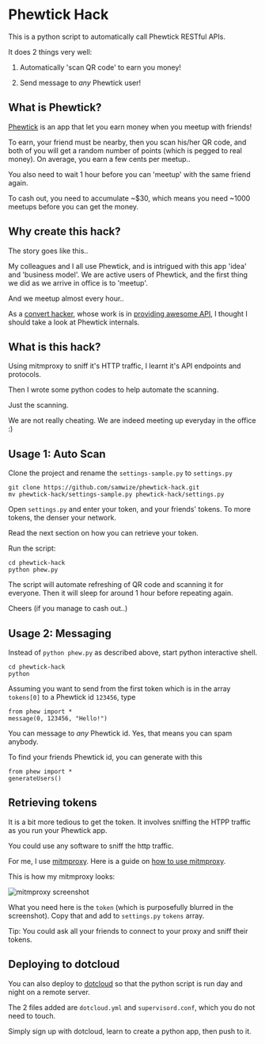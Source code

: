 Phewtick Hack
=============

This is a python script to automatically call Phewtick RESTful APIs. 

It does 2 things very well:

1. Automatically 'scan QR code' to earn you money!

2. Send message to _any_ Phewtick user!


What is Phewtick?
------------------

[Phewtick](http://www.techinasia.com/phewtick-mobile-app/) is an app that let you earn money when you meetup with friends! 

To earn, your friend must be nearby, then you scan his/her QR code, and both of you will get a random number of points (which is pegged to real money). On average, you earn a few cents per meetup.. 

You also need to wait 1 hour before you can 'meetup' with the same friend again.

To cash out, you need to accumulate ~$30, which means you need ~1000 meetups before you can get the money.



Why create this hack?
----------------------

The story goes like this..

My colleagues and I all use Phewtick, and is intrigued with this app 'idea' and 'business model'. We are active users of Phewtick, and the first thing we did as we arrive in office is to 'meetup'.

And we meetup almost every hour..

As a [convert hacker](http://linked.in/junda), whose work is in [providing awesome API](http://developer.hoiio.com), I thought I should take a look at Phewtick internals.



What is this hack?
----------------------

Using mitmproxy to sniff it's HTTP traffic, I learnt it's API endpoints and protocols. 

Then I wrote some python codes to help automate the scanning.

Just the scanning. 

We are not really cheating. We are indeed meeting up everyday in the office :)


Usage 1: Auto Scan
------------------

Clone the project and rename the `settings-sample.py` to `settings.py`

	git clone https://github.com/samwize/phewtick-hack.git
	mv phewtick-hack/settings-sample.py phewtick-hack/settings.py

Open `settings.py` and enter your token, and your friends' tokens. To more tokens, the denser your network.

Read the next section on how you can retrieve your token.

Run the script:

	cd phewtick-hack
	python phew.py

The script will automate refreshing of QR code and scanning it for everyone. Then it will sleep for around 1 hour before repeating again.

Cheers (if you manage to cash out..)


Usage 2: Messaging
-------------------

Instead of `python phew.py` as described above, start python interactive shell.

	cd phewtick-hack
	python

Assuming you want to send from the first token which is in the array `tokens[0]` to a Phewtick id `123456`, type

	from phew import *
	message(0, 123456, "Hello!")

You can message to _any_ Phewtick id. Yes, that means you can spam anybody.

To find your friends Phewtick id, you can generate with this 

	from phew import *
	generateUsers()
	

Retrieving tokens
-----------------

It is a bit more tedious to get the token. It involves sniffing the HTPP traffic as you run your Phewtick app. 

You could use any software to sniff the http traffic.

For me, I use [mitmproxy](http://mitmproxy.org/). Here is a guide on [how to use mitmproxy](http://blog.just2us.com/2012/05/sniff-iphone-http-traffic-using-mitmproxy/).

This is how my mitmproxy looks:

![mitmproxy screenshot](https://raw.github.com/samwize/phewtick-hack/master/mitmproxy.png)

What you need here is the `token` (which is purposefully blurred in the screenshot). Copy that and add to `settings.py` `tokens` array.

Tip: You could ask all your friends to connect to your proxy and sniff their tokens.



Deploying to dotcloud
----------------------

You can also deploy to [dotcloud](http://dotcloud.com) so that the python script is run day and night on a remote server. 

The 2 files added are `dotcloud.yml` and `supervisord.conf`, which you do not need to touch. 

Simply sign up with dotcloud, learn to create a python app, then push to it.
